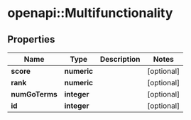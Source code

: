 # openapi::Multifunctionality


## Properties
Name | Type | Description | Notes
------------ | ------------- | ------------- | -------------
**score** | **numeric** |  | [optional] 
**rank** | **numeric** |  | [optional] 
**numGoTerms** | **integer** |  | [optional] 
**id** | **integer** |  | [optional] 


